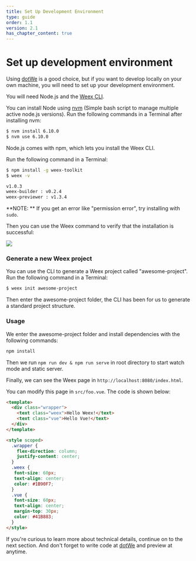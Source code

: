 ```yaml
---
title: Set Up Development Environment 
type: guide
order: 1.1
version: 2.1
has_chapter_content: true
---
```


# Set up development environment 

Using [dotWe](http://dotwe.org/vue) is a good choice, but if you want to develop locally on your own machine, you will need to set up your development environment.

You will need Node.js and the [Weex CLI](https://github.com/weexteam/weex-toolkit).

You can install Node using [nvm](https://github.com/creationix/nvm) (Simple bash script to manage multiple active node.js versions). Run the following commands in a Terminal after installing nvm:

```bash
$ nvm install 6.10.0
$ nvm use 6.10.0
```

Node.js comes with npm, which lets you install the Weex CLI.

Run the following command in a Terminal:

```bash
$ npm install -g weex-toolkit
$ weex -v

v1.0.3
weex-builder : v0.2.4
weex-previewer : v1.3.4
```

**NOTE: ** If you get an error like "permission error", try installing with `sudo`.


Then you can use the Weex command to verify that the installation is successful:

![](https://img.alicdn.com/tfs/TB1NBhdQXXXXXXzXFXXXXXXXXXX-712-343.png)

### Generate a new Weex project

You can use the CLI to generate a Weex project called "awesome-project". Run the following command in a Terminal:

```bash
$ weex init awesome-project
```

Then enter the awesome-project folder, the CLI has been for us to generate a standard project structure.

### Usage

We enter the awesome-project folder and install dependencies with the following commands:

```bash
npm install
```

Then we run `npm run dev & npm run serve` in root directory to start watch mode and static server.

Finally, we can see the Weex page in `http://localhost:8080/index.html`.

You can modify this page in `src/foo.vue`. The code is shown below:

```html
<template>
  <div class="wrapper">
    <text class="weex">Hello Weex!</text>
    <text class="vue">Hello Vue!</text>
  </div>
</template>

<style scoped>
  .wrapper {
    flex-direction: column;
    justify-content: center;
  }
  .weex {
   font-size: 60px;
   text-align: center;
   color: #1B90F7;
  }
  .vue {
   font-size: 60px;
   text-align: center;
   margin-top: 30px;
   color: #41B883;
  }
</style>
```

If you're curious to learn more about technical details, continue on to the next section. And don't forget to write code at [dotWe](https://dotwe.org) and preview at anytime.
